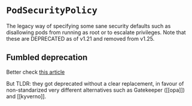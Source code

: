 # `PodSecurityPolicy`
The legacy way of specifying some sane security defaults such as disallowing pods from running as root or to escalate privileges. Note that these are DEPRECATED as of v1.21 and removed from v1.25.

## Fumbled deprecation
Better check [this article](https://www.macchaffee.com/blog/2022/psp-deprecation/)

But TLDR: they got deprecated without a clear replacement, in favour of non-standarized very different alternatives such as Gatekeeper ([[opa]]) and [[kyverno]].
